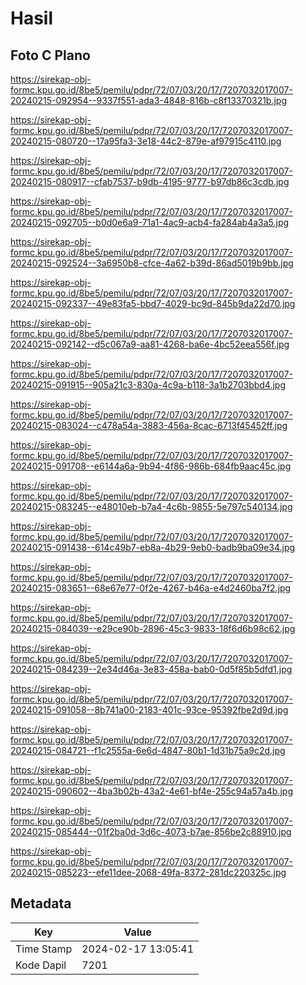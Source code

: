 # Hasil

## Foto C Plano

https://sirekap-obj-formc.kpu.go.id/8be5/pemilu/pdpr/72/07/03/20/17/7207032017007-20240215-092954--9337f551-ada3-4848-816b-c8f13370321b.jpg

https://sirekap-obj-formc.kpu.go.id/8be5/pemilu/pdpr/72/07/03/20/17/7207032017007-20240215-080720--17a95fa3-3e18-44c2-879e-af97915c4110.jpg

https://sirekap-obj-formc.kpu.go.id/8be5/pemilu/pdpr/72/07/03/20/17/7207032017007-20240215-080917--cfab7537-b9db-4195-9777-b97db86c3cdb.jpg

https://sirekap-obj-formc.kpu.go.id/8be5/pemilu/pdpr/72/07/03/20/17/7207032017007-20240215-092705--b0d0e6a9-71a1-4ac9-acb4-fa284ab4a3a5.jpg

https://sirekap-obj-formc.kpu.go.id/8be5/pemilu/pdpr/72/07/03/20/17/7207032017007-20240215-092524--3a6950b8-cfce-4a62-b39d-86ad5019b9bb.jpg

https://sirekap-obj-formc.kpu.go.id/8be5/pemilu/pdpr/72/07/03/20/17/7207032017007-20240215-092337--49e83fa5-bbd7-4029-bc9d-845b9da22d70.jpg

https://sirekap-obj-formc.kpu.go.id/8be5/pemilu/pdpr/72/07/03/20/17/7207032017007-20240215-092142--d5c067a9-aa81-4268-ba6e-4bc52eea556f.jpg

https://sirekap-obj-formc.kpu.go.id/8be5/pemilu/pdpr/72/07/03/20/17/7207032017007-20240215-091915--905a21c3-830a-4c9a-b118-3a1b2703bbd4.jpg

https://sirekap-obj-formc.kpu.go.id/8be5/pemilu/pdpr/72/07/03/20/17/7207032017007-20240215-083024--c478a54a-3883-456a-8cac-6713f45452ff.jpg

https://sirekap-obj-formc.kpu.go.id/8be5/pemilu/pdpr/72/07/03/20/17/7207032017007-20240215-091708--e6144a6a-9b94-4f86-986b-684fb9aac45c.jpg

https://sirekap-obj-formc.kpu.go.id/8be5/pemilu/pdpr/72/07/03/20/17/7207032017007-20240215-083245--e48010eb-b7a4-4c6b-9855-5e797c540134.jpg

https://sirekap-obj-formc.kpu.go.id/8be5/pemilu/pdpr/72/07/03/20/17/7207032017007-20240215-091438--614c49b7-eb8a-4b29-9eb0-badb9ba09e34.jpg

https://sirekap-obj-formc.kpu.go.id/8be5/pemilu/pdpr/72/07/03/20/17/7207032017007-20240215-083651--68e67e77-0f2e-4267-b46a-e4d2460ba7f2.jpg

https://sirekap-obj-formc.kpu.go.id/8be5/pemilu/pdpr/72/07/03/20/17/7207032017007-20240215-084039--e29ce90b-2896-45c3-9833-18f6d6b98c62.jpg

https://sirekap-obj-formc.kpu.go.id/8be5/pemilu/pdpr/72/07/03/20/17/7207032017007-20240215-084239--2e34d46a-3e83-458a-bab0-0d5f85b5dfd1.jpg

https://sirekap-obj-formc.kpu.go.id/8be5/pemilu/pdpr/72/07/03/20/17/7207032017007-20240215-091058--8b741a00-2183-401c-93ce-95392fbe2d9d.jpg

https://sirekap-obj-formc.kpu.go.id/8be5/pemilu/pdpr/72/07/03/20/17/7207032017007-20240215-084721--f1c2555a-6e6d-4847-80b1-1d31b75a9c2d.jpg

https://sirekap-obj-formc.kpu.go.id/8be5/pemilu/pdpr/72/07/03/20/17/7207032017007-20240215-090602--4ba3b02b-43a2-4e61-bf4e-255c94a57a4b.jpg

https://sirekap-obj-formc.kpu.go.id/8be5/pemilu/pdpr/72/07/03/20/17/7207032017007-20240215-085444--01f2ba0d-3d6c-4073-b7ae-856be2c88910.jpg

https://sirekap-obj-formc.kpu.go.id/8be5/pemilu/pdpr/72/07/03/20/17/7207032017007-20240215-085223--efe11dee-2068-49fa-8372-281dc220325c.jpg


## Metadata

| Key        | Value               |
| ---------- | ------------------- |
| Time Stamp | 2024-02-17 13:05:41 |
| Kode Dapil | 7201                |



